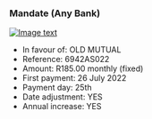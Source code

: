 ### Mandate (Any Bank)

[![Image text]({{site.baseurl}}/assets/img/mandate_2.png)](https://preprod.nanoteq.com/any/qrinfo?qrstring=TlE0MVxuT0xEIE1VVFVBTFxuNjk0MkFTMDIyMlxuUjE4NS4wMCBtb250aGx5IChmaXhlZClcbjI2IEp1bHkgMjAyMlxuMjV0aFxuWUVTXG5ZRVNcbnd3dy5ncmVlbmJhbmsuY29tXG5tVzN5ZmgrQkJNVFArSlU2N3Q5Qml6am1UMVdqckNSRnpiaFZxTXQ1SlU4Q0MxRUdsa1R4d3FROGRPdWh6NWtFVEFwYTlraFZuajFkN0p3aGFqYUE2ck09=)

- In favour of: OLD MUTUAL
- Reference: 6942AS022
- Amount: R185.00 monthly (fixed)
- First payment: 26 July 2022
- Payment day: 25th
- Date adjustment: YES
- Annual increase: YES
